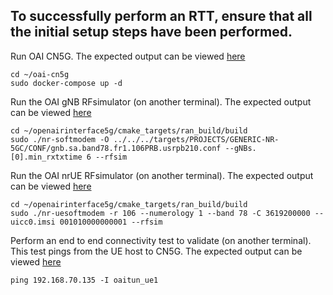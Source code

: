 ## To successfully perform an RTT, ensure that all the initial setup steps have been performed.

Run OAI CN5G. The expected output can be viewed [here](https://github.com/GoldNug/e2e-oai/blob/2025-TEEP-9-Jason/docs/Testing_Results/Run%20CN5G.png)
```
cd ~/oai-cn5g
sudo docker-compose up -d
```

Run the OAI gNB RFsimulator (on another terminal). The expected output can be viewed [here](https://github.com/GoldNug/e2e-oai/blob/2025-TEEP-9-Jason/docs/Testing_Results/Run%20gnB.png)
```
cd ~/openairinterface5g/cmake_targets/ran_build/build
sudo ./nr-softmodem -O ../../../targets/PROJECTS/GENERIC-NR-5GC/CONF/gnb.sa.band78.fr1.106PRB.usrpb210.conf --gNBs.[0].min_rxtxtime 6 --rfsim
```

Run the OAI nrUE RFsimulator (on another terminal). The expected output can be viewed [here](https://github.com/GoldNug/e2e-oai/blob/2025-TEEP-9-Jason/docs/Testing_Results/Run%20nrUE.png)
```
cd ~/openairinterface5g/cmake_targets/ran_build/build
sudo ./nr-uesoftmodem -r 106 --numerology 1 --band 78 -C 3619200000 --uicc0.imsi 001010000000001 --rfsim
```

Perform an end to end connectivity test to validate (on another terminal). This test pings from the UE host to CN5G. The expected output can be viewed [here]()
```
ping 192.168.70.135 -I oaitun_ue1
```
